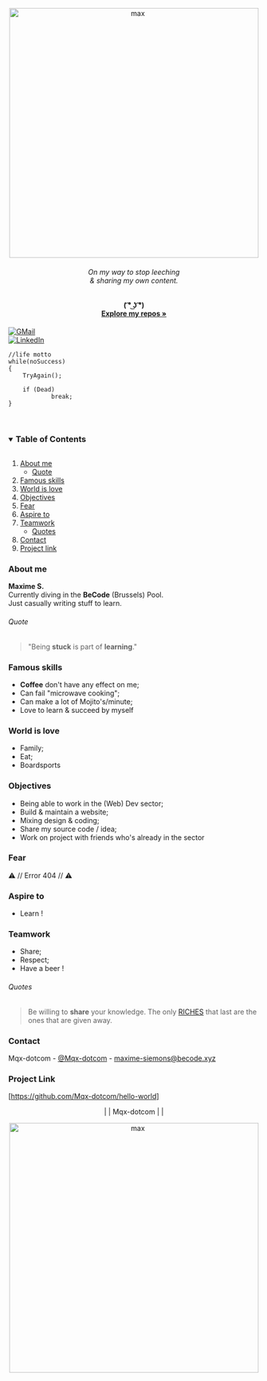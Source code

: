 <br /><br />
<p align="center">
  <a href="https://github.com/Mqx-dotcom/hello-world">
    <img width="500" alt="max" src="https://user-images.githubusercontent.com/66429445/115710349-894c2480-a372-11eb-8ff0-41bc7bcea895.png">
  </a>
  <h6 align="center">  On my way to stop leeching <br />& sharing my own content.</h6>
  <h4 align="center">  ( ͡° ͜ʖ ͡°) <br />
    <a href="https://github.com/Mqx-dotcom"><strong>Explore my repos »</strong></a></h4>
  </p>
</p>

[![GMail][GMail-logo]][GMail-url] <br />
[![LinkedIn][linkedin-logo]][linkedin-url] <br />


```
//life motto
while(noSuccess)
{
    TryAgain();
    
    if (Dead)
            break;
}
```
<br />

<!-- TABLE DES MATIEEEEERES b:c why not x) -->
<details open="open">
  <summary><h3 style="display: inline-block">Table of Contents</h3></summary>
  <ol>    
    <li>
    <a href="#about-me">About me</a>
      <ul>
        <li><a href="#quote">Quote</a></li>
      </ul>
    </li>
    <li><a href="#famous-skills">Famous skills</a></li>
    <li><a href="#world-is-love">World is love</a></li>
    <li><a href="#objectives">Objectives</a></li>
    <li><a href="#fear">Fear</a></li>
    <li><a href="#aspire-to">Aspire to</a></li>
    <li>
    <a href="#teamwork">Teamwork</a>
      <ul>
        <li><a href="#quotes">Quotes</a></li>
      </ul>
    </li>
    <li><a href="#contact">Contact</a></li>
    <li><a href="#project-link">Project link</a></li>
  </ol>
</details>

### About me

<strong>Maxime S. </strong> <br />
Currently diving in the <strong>BeCode</strong> (Brussels) Pool. <br />
Just casually writing stuff to learn. <br />

###### Quote 
> "Being **stuck** is part of **learning**."

### Famous skills

- <strong>Coffee</strong> don't have any effect on me;
- Can fail "microwave cooking";
- Can make a lot of Mojito's/minute;
- Love to learn & succeed by myself


### World is love

- Family;
- Eat;
- Boardsports


### Objectives

- Being able to work in the (Web) Dev sector;
- Build & maintain a website;
- Mixing design & coding;
- Share my source code / idea;
- Work on project with friends who's already in the sector

### Fear

⚠️ // Error 404 // ⚠️


### Aspire to

- Learn !

### Teamwork

- Share;
- Respect;
- Have a beer !


###### Quotes
> Be willing to **share** your knowledge. The only [RICHES](https://user-images.githubusercontent.com/66429445/115743009-87de2480-a391-11eb-96a0-8e3012be36e1.gif) that last are the ones that are given away.

### Contact

Mqx-dotcom - [@Mqx-dotcom](https://twitter.com/Mqx-dotcom) - maxime-siemons@becode.xyz

### Project Link
[https://github.com/Mqx-dotcom/hello-world]


<p align="center">| | Mqx-dotcom | |</font>

<p align="center">
  <a href="https://github.com/Mqx-dotcom/hello-world">
    <img width="500" alt="max" src="https://user-images.githubusercontent.com/66429445/115719430-5dce3780-a37c-11eb-83e4-3ee74c539898.gif">
  </a>
  </p>
</p>


<!-- MARKDOWN LINKS & IMAGES -->

[linkedin-logo]: https://img.shields.io/badge/-LinkedIn-black.svg?style=for-the-badge&logo=linkedin&colorB=555
[linkedin-url]: https://www.linkedin.com/in/maxime-siemons-153b5b20b/
[GMail-logo]: https://img.shields.io/badge/-gmail-black.svg?style=for-the-badge&logo=gmail&colorB=555
[GMail-url]: mailto:maxime-siemons@becode.xyz?subject=[GitHub-Mqx-dotcom]

<!-- MARKDOWN LINKS & IMAGES -->
